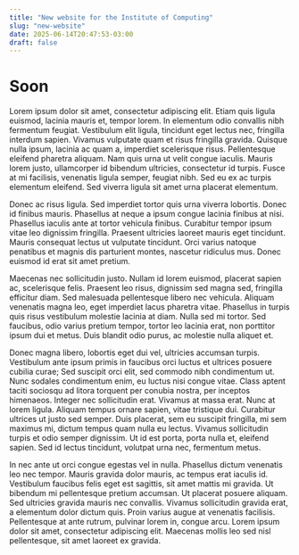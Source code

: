 ```yaml
---
title: "New website for the Institute of Computing"
slug: "new-website"
date: 2025-06-14T20:47:53-03:00
draft: false
---
```


# Soon

 Lorem ipsum dolor sit amet, consectetur adipiscing elit. Etiam quis ligula euismod, lacinia mauris et, tempor lorem. In elementum odio convallis nibh fermentum feugiat. Vestibulum elit ligula, tincidunt eget lectus nec, fringilla interdum sapien. Vivamus vulputate quam et risus fringilla gravida. Quisque nulla ipsum, lacinia ac quam a, imperdiet scelerisque risus. Pellentesque eleifend pharetra aliquam. Nam quis urna ut velit congue iaculis. Mauris lorem justo, ullamcorper id bibendum ultricies, consectetur id turpis. Fusce at mi facilisis, venenatis ligula semper, feugiat nibh. Sed eu ex ac turpis elementum eleifend. Sed viverra ligula sit amet urna placerat elementum.

Donec ac risus ligula. Sed imperdiet tortor quis urna viverra lobortis. Donec id finibus mauris. Phasellus at neque a ipsum congue lacinia finibus at nisi. Phasellus iaculis ante at tortor vehicula finibus. Curabitur tempor ipsum vitae leo dignissim fringilla. Praesent ultricies laoreet mauris eget tincidunt. Mauris consequat lectus ut vulputate tincidunt. Orci varius natoque penatibus et magnis dis parturient montes, nascetur ridiculus mus. Donec euismod id erat sit amet pretium.

Maecenas nec sollicitudin justo. Nullam id lorem euismod, placerat sapien ac, scelerisque felis. Praesent leo risus, dignissim sed magna sed, fringilla efficitur diam. Sed malesuada pellentesque libero nec vehicula. Aliquam venenatis magna leo, eget imperdiet lacus pharetra vitae. Phasellus in turpis quis risus vestibulum molestie lacinia at diam. Nulla sed mi tortor. Sed faucibus, odio varius pretium tempor, tortor leo lacinia erat, non porttitor ipsum dui et metus. Duis blandit odio purus, ac molestie nulla aliquet et.

Donec magna libero, lobortis eget dui vel, ultricies accumsan turpis. Vestibulum ante ipsum primis in faucibus orci luctus et ultrices posuere cubilia curae; Sed suscipit orci elit, sed commodo nibh condimentum ut. Nunc sodales condimentum enim, eu luctus nisi congue vitae. Class aptent taciti sociosqu ad litora torquent per conubia nostra, per inceptos himenaeos. Integer nec sollicitudin erat. Vivamus at massa erat. Nunc at lorem ligula. Aliquam tempus ornare sapien, vitae tristique dui. Curabitur ultrices ut justo sed semper. Duis placerat, sem eu suscipit fringilla, mi sem maximus mi, dictum tempus quam nulla eu lectus. Vivamus sollicitudin turpis et odio semper dignissim. Ut id est porta, porta nulla et, eleifend sapien. Sed id lectus tincidunt, volutpat urna nec, fermentum metus.

In nec ante ut orci congue egestas vel in nulla. Phasellus dictum venenatis leo nec tempor. Mauris gravida dolor mauris, ac tempus erat iaculis id. Vestibulum faucibus felis eget est sagittis, sit amet mattis mi gravida. Ut bibendum mi pellentesque pretium accumsan. Ut placerat posuere aliquam. Sed ultricies gravida mauris nec convallis. Vivamus sollicitudin gravida erat, a elementum dolor dictum quis. Proin varius augue at venenatis facilisis. Pellentesque at ante rutrum, pulvinar lorem in, congue arcu. Lorem ipsum dolor sit amet, consectetur adipiscing elit. Maecenas mollis leo sed nisl pellentesque, sit amet laoreet ex gravida.

